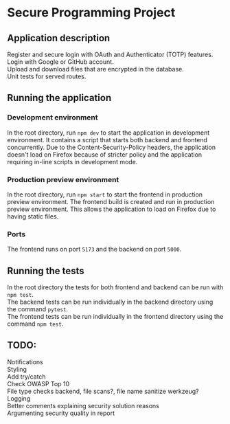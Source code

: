 # Secure Programming Project

## Application description
Register and secure login with OAuth and Authenticator (TOTP) features.\
Login with Google or GitHub account.\
Upload and download files that are encrypted in the database.\
Unit tests for served routes.

## Running the application

### Development environment
In the root directory, run `npm dev` to start the application in development environment. It contains a script that starts both backend and frontend concurrently. Due to the Content-Security-Policy headers, the application doesn't load on Firefox because of stricter policy and the application requiring in-line scripts in development mode.

### Production preview environment
In the root directory, run `npm start` to start the frontend in production preview environment. The frontend build is created and run in production preview environment. This allows the application to load on Firefox due to having static files. 

### Ports
The frontend runs on port `5173` and the backend on port `5000`.

## Running the tests
In the root directory the tests for both frontend and backend can be run with `npm test`.\
The backend tests can be run individually in the backend directory using the command `pytest`.\
The frontend tests can be run individually in the frontend directory using the command `npm test`.

## TODO:
Notifications\
Styling\
Add try/catch\
Check OWASP Top 10\
File type checks backend, file scans?, file name sanitize werkzeug?\
Logging\
Better comments explaining security solution reasons\
Argumenting security quality in report